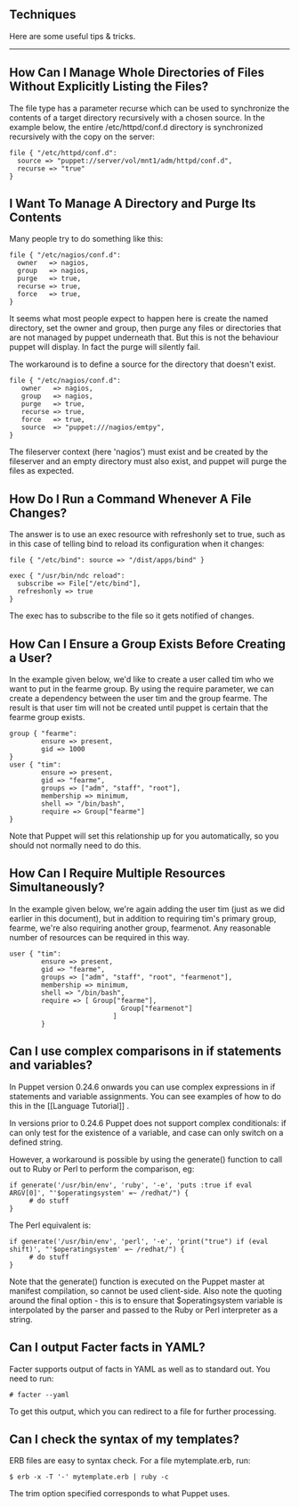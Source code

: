 Techniques
----------

Here are some useful tips & tricks.

* * *

## How Can I Manage Whole Directories of Files Without Explicitly Listing the Files?

The file type has a parameter recurse which can be used to
synchronize the contents of a target directory recursively with a
chosen source. In the example below, the entire /etc/httpd/conf.d
directory is synchronized recursively with the copy on the server:

    file { "/etc/httpd/conf.d":
      source => "puppet://server/vol/mnt1/adm/httpd/conf.d",
      recurse => "true"
    }

## I Want To Manage A Directory and Purge Its Contents

Many people try to do something like this:

    file { "/etc/nagios/conf.d":
      owner   => nagios,
      group   => nagios,
      purge   => true,
      recurse => true,
      force   => true,
    }

It seems what most people expect to happen here is create the named
directory, set the owner and group, then purge any files or
directories that are not managed by puppet underneath that. But
this is not the behaviour puppet will display. In fact the purge
will silently fail.

The workaround is to define a source for the directory that doesn't
exist.

    file { "/etc/nagios/conf.d":
       owner   => nagios,
       group   => nagios,
       purge   => true,
       recurse => true,
       force   => true,
       source  => "puppet:///nagios/emtpy",
    }

The fileserver context (here 'nagios') must exist and be created by
the fileserver and an empty directory must also exist, and puppet
will purge the files as expected.

## How Do I Run a Command Whenever A File Changes?

The answer is to use an exec resource with refreshonly set to true,
such as in this case of telling bind to reload its configuration
when it changes:

    file { "/etc/bind": source => "/dist/apps/bind" }
    
    exec { "/usr/bin/ndc reload":
      subscribe => File["/etc/bind"],
      refreshonly => true
    }

The exec has to subscribe to the file so it gets notified of
changes.

## How Can I Ensure a Group Exists Before Creating a User?

In the example given below, we'd like to create a user called tim
who we want to put in the fearme group. By using the require
parameter, we can create a dependency between the user tim and the
group fearme. The result is that user tim will not be created until
puppet is certain that the fearme group exists.

    group { "fearme":
            ensure => present,
            gid => 1000
    }
    user { "tim":
            ensure => present,
            gid => "fearme",
            groups => ["adm", "staff", "root"],
            membership => minimum,
            shell => "/bin/bash",
            require => Group["fearme"]
    }

Note that Puppet will set this relationship up for you
automatically, so you should not normally need to do this.

## How Can I Require Multiple Resources Simultaneously?

In the example given below, we're again adding the user tim (just
as we did earlier in this document), but in addition to requiring
tim's primary group, fearme, we're also requiring another group,
fearmenot. Any reasonable number of resources can be required in
this way.

    user { "tim":
            ensure => present,
            gid => "fearme",
            groups => ["adm", "staff", "root", "fearmenot"],
            membership => minimum,
            shell => "/bin/bash",
            require => [ Group["fearme"],
                                Group["fearmenot"]
                              ]
            }

## Can I use complex comparisons in if statements and variables?

In Puppet version 0.24.6 onwards you can use complex expressions in
if statements and variable assignments. You can see examples of how
to do this in the [[Language Tutorial]] .

In versions prior to 0.24.6 Puppet does not support complex
conditionals: if can only test for the existence of a variable, and
case can only switch on a defined string.

However, a workaround is possible by using the generate() function
to call out to Ruby or Perl to perform the comparison, eg:

    if generate('/usr/bin/env', 'ruby', '-e', 'puts :true if eval ARGV[0]', "'$operatingsystem' =~ /redhat/") {
         # do stuff
    }

The Perl equivalent is:

    if generate('/usr/bin/env', 'perl', '-e', 'print("true") if (eval shift)', "'$operatingsystem' =~ /redhat/") {
         # do stuff
    }

Note that the generate() function is executed on the Puppet master
at manifest compilation, so cannot be used client-side. Also note
the quoting around the final option - this is to ensure that
$operatingsystem variable is interpolated by the parser and passed
to the Ruby or Perl interpreter as a string.

## Can I output Facter facts in YAML?

Facter supports output of facts in YAML as well as to standard out.
You need to run:

    # facter --yaml

To get this output, which you can redirect to a file for further
processing.

## Can I check the syntax of my templates?

ERB files are easy to syntax check. For a file mytemplate.erb,
run:

    $ erb -x -T '-' mytemplate.erb | ruby -c

The trim option specified corresponds to what Puppet uses.

